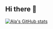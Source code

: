 ## Hi there 👋

<!--
**alaszmigiel/alaszmigiel** is a ✨ _special_ ✨ repository because its `README.md` (this file) appears on your GitHub profile.

Here are some ideas to get you started:

- 🔭 I’m currently working on ...
- 🌱 I’m currently learning ...
- 👯 I’m looking to collaborate on ...
- 🤔 I’m looking for help with ...
- 💬 Ask me about ...
- 📫 How to reach me: ...
- 😄 Pronouns: ...
- ⚡ Fun fact: ...
-->

[![Ala's GitHub stats](https://github-readme-stats.vercel.app/api?username=alaszmigiel)](https://github.com/alaszmigiel/github-readme-stats)
